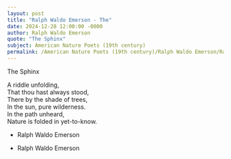 ```yaml
---
layout: post
title: "Ralph Waldo Emerson - The"
date: 2024-12-28 12:00:00 -0000
author: Ralph Waldo Emerson
quote: "The Sphinx"
subject: American Nature Poets (19th century)
permalink: /American Nature Poets (19th century)/Ralph Waldo Emerson/Ralph Waldo Emerson - The
---
```


The Sphinx

A riddle unfolding,  
That thou hast always stood,  
There by the shade of trees,  
In the sun, pure wilderness.  
In the path unheard,  
Nature is folded in yet-to-know.  

- Ralph Waldo Emerson

- Ralph Waldo Emerson
